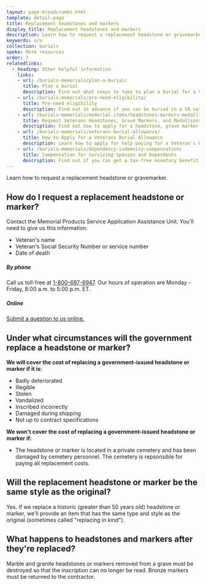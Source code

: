 ```yaml
---
layout: page-breadcrumbs.html
template: detail-page
title: Replacement headstones and markers
display_title: Replacement headstones and markers
description: Learn how to request a replacement headstone or gravemarker. 
keywords: n/a
collection: burials
spoke: More resources
order: 7
relatedlinks:
  - heading: Other helpful information
    links:
    - url: /burials-memorials/plan-a-burial/
      title: Plan a burial
      description: Find out what steps to take to plan a burial for a Veteran, spouse, or dependent family member.
    - url: /burials-memorials/pre-need-eligibility/
      title: Pre-need eligibility
      description: Find out in advance if you can be buried in a VA national cemetery. 
    - url: /burials-memorials/memorial-items/headstones-markers-medallions/
      title: Request Veterans Headstones, Grave Markers, and Medallions
      description: Find out how to apply for a headstone, grave marker, or medallion to honor a Veteran or eligible family member.
    - url: /burials-memorials/veterans-burial-allowance/
      title: How to Apply for a Veterans Burial Allowance
      description: Learn how to apply for help paying for a Veteran's burial and funeral costs.
    - url: /burials-memorials/dependency-indemnity-compensation/
      title: Compensation for Surviving Spouses and Dependents
      description: Find out if you can get a tax-free monetary benefit called Dependency and Indemnity Compensation (DIC).
---
```


<div class="va-introtext">
Learn how to request a replacement headstone or gravemarker. 
</div>

## How do I request a replacement headstone or marker? 

Contact the Memorial Products Service Application Assistance Unit. You'll need to give us this information:

- Veteran's name
- Veteran's Social Security Number or service number
- Date of death 

##### By phone

Call us toll-free at <a href="tel:+18006976947">1-800-697-6947</a>. Our hours of operation are Monday - Friday, 8:00 a.m. to 5:00 p.m. ET.

##### Online

[Submit a question to us online.](https://iris.custhelp.va.gov/app/ask)

## Under what circumstances will the government replace a headstone or marker?

**We will cover the cost of replacing a government-issued headstone or marker if it is:**

- Badly deteriorated
- Illegible
- Stolen
- Vandalized
- Inscribed incorrectly
- Damaged during shipping
- Not up to contract specifications

**We won't cover the cost of replacing a government-issued headstone or marker if:**

- The headstone or marker is located in a private cemetery and has been damaged by cemetery personnel. The cemetery is repsonsible for paying all replacement costs. 

## Will the replacement headstone or marker be the same style as the original?

Yes. If we replace a historic (greater than 50 years old) headstone or marker, we'll provide an item that has the same type and style as the original (sometimes called "replacing in kind"). 
  
## What happens to headstones and markers after they're replaced? 

Marble and granite headstones or markers removed from a grave must be destroyed so that the inscription can no longer be read. Bronze markers must be returned to the contractor. 



